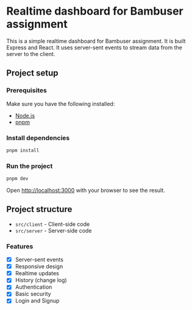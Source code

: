 # Realtime dashboard for Bambuser assignment
This is a simple realtime dashboard for Bambuser assignment. It is built Express and React.
It uses server-sent events to stream data from the server to the client.

## Project setup

### Prerequisites
Make sure you have the following installed:
- [Node.js](https://nodejs.org/en/)
- [pnpm](https://pnpm.js.org/en/installation)

### Install dependencies
```sh
pnpm install
```

### Run the project
```sh
pnpm dev
```

Open [http://localhost:3000](http://localhost:3000) with your browser to see the result.

## Project structure
- `src/client` - Client-side code
- `src/server` - Server-side code

### Features
- [x] Server-sent events
- [x] Responsive design
- [x] Realtime updates
- [x] History (change log)
- [x] Authentication
- [x] Basic security
- [x] Login and Signup 